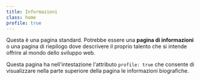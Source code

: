 ```yaml
---
title: Informazioni
class: home
profile: true
---
```


Questa è una pagina standard. Potrebbe essere una **pagina di informazioni** o una pagina di riepilogo dove descrivere il proprio talento che si intende offrire al mondo dello sviluppo web.

Questa pagina ha nell'intestazione l'attributo `profile: true` che consente di visualizzare nella parte superiore della pagina le informazioni biografiche. 
